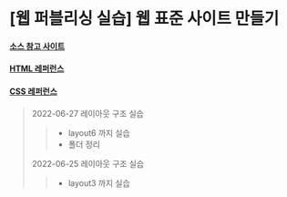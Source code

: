 # [웹 퍼블리싱 실습] 웹 표준 사이트 만들기

#### [소스 참고 사이트]
#### [HTML 레퍼런스]
#### [CSS 레퍼런스]

> 2022-06-27 레이아웃 구조 실습
> > - layout6 까지 실습
> > - 폴더 정리
> > 
> 2022-06-25 레이아웃 구조 실습
> > - layout3 까지 실습

[소스 참고 사이트]: https://wtss.tistory.com/168
[HTML 레퍼런스]: https://webzz.tistory.com/category/HTML/ALPHABET
[CSS 레퍼런스]: https://webzz.tistory.com/353
